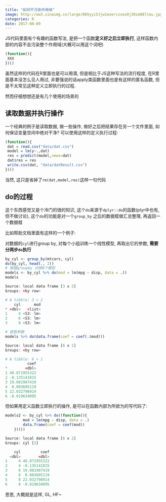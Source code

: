 ```yaml
---
title: "如何不污染作用域"
image: http://ww3.sinaimg.cn/large/005yyi5Jjw1eoerczxex0j30im08ltau.jpg
categories: R
date: 2017-08-09
---
```


JS代码里面有个有趣的函数写法, 是把一个函数**定义好之后立即执行**, 这样函数内部的内容不会污染整个作用域(大概可以用这个词吧)

```js
(function(){
 XXX
})()
```

虽然这样的代码在R里面也是可以用滴, 但是相比于JS这种写法的流行程度, 在R里面基本没怎么见人用过,
非要强说的话apply类函数里面也是有这样的匿名函数, 但是不太常见这种定义立即执行的过程.

然而仔细想想还是有几个使用的场景的

## 读取数据并执行操作

一个经典的例子是读取数据, 做一些操作, 做好之后把结果存在另一个文件里面, 如何保证变量空间中绝对干净?
可以使用这样的定义执行过程:

```r
(function(){
 dat = read.csv("data/dat.csv")
 model = lm(y~.,dat)
 res = predict(model,newx=dat)
 dat$res = res
 write.csv(dat, "data/datResult.csv")
})()
```

当然, 这只是省掉了`rm(dat,model,res)`这样一句代码

## do的过程

这个东西感觉又是个冷门的很的知识, 这个`do`来源于`dplyr::do`的函数(plyr中也有, 但不做讨论), 这个`do`的功能是对一个`group_by`
之后的数据框做汇总整理, 再返回一个数据框

比如帮助文档里面有这样的一个例子:

对数据的`cyl`进行group by, 对每个小组训练一个线性模型, 再取出它的参数, **需要分两步`do`执行**
```r
by_cyl <- group_by(mtcars, cyl)
do(by_cyl, head(., 2))
# 根据groupby 训练N个模型
models <- by_cyl %>% do(mod = lm(mpg ~ disp, data = .))
models
```
```r
Source: local data frame [3 x 2]
Groups: <by row>

# A tibble: 3 × 2
    cyl      mod
* <dbl>   <list>
1     4 <S3: lm>
2     6 <S3: lm>
3     8 <S3: lm>

```
```r
# 提取参数
models %>% do(data.frame(coef = coef(.$mod)))
```
```r
Source: local data frame [6 x 1]
Groups: <by row>

# A tibble: 6 × 1
          coef
*        <dbl>
1 40.871955322
2 -0.135141815
3 19.081987419
4  0.003605119
5 22.032798914
6 -0.019634095
```

但如果用定义函数立即执行的操作, 是可以在函数内部为所欲为的写代码了:

```r
models2 <- by_cyl %>% do((function(){
		mod = lm(mpg ~ disp, data = .)
		data.frame(coef = coef(mod))
	})())
```

```r
Source: local data frame [6 x 2]
Groups: cyl [3]

    cyl         coef
  <dbl>        <dbl>
1     4 40.871955322
2     4 -0.135141815
3     6 19.081987419
4     6  0.003605119
5     8 22.032798914
6     8 -0.019634095
```

恩恩, 大概就是这样, GL, HF~

